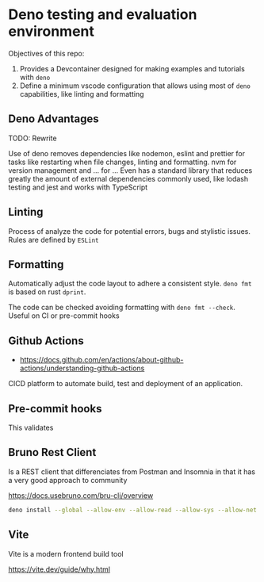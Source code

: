# Deno testing and evaluation environment

Objectives of this repo:

1. Provides a Devcontainer designed for making examples and tutorials with `deno`
2. Define a minimum vscode configuration that allows using most of `deno` capabilities, like linting and formatting

## Deno Advantages


TODO: Rewrite

Use of deno removes dependencies like nodemon, eslint and prettier for tasks like restarting when file changes, linting and formatting.
nvm for version management and ... for ...
Even has a standard library that reduces greatly the amount of external dependencies commonly used, like lodash
testing and jest and works with TypeScript



## Linting

Process of analyze the code for potential errors, bugs and stylistic issues.
Rules are defined by `ESLint`

## Formatting

Automatically adjust the code layout to adhere a consistent style.
`deno fmt` is based on rust `dprint`.

The code can be checked avoiding formatting with `deno fmt --check`. Useful on CI or pre-commit hooks


## Github Actions

- https://docs.github.com/en/actions/about-github-actions/understanding-github-actions

CICD platform to automate build, test and deployment of an application.


## Pre-commit hooks

This validates


## Bruno Rest Client

Is a REST client that differenciates from Postman and Insomnia in that it has a very good approach to community

https://docs.usebruno.com/bru-cli/overview

~~~bash
deno install --global --allow-env --allow-read --allow-sys --allow-net npm:@usebruno/cli/bru
~~~

## Vite

Vite is a modern frontend build tool

https://vite.dev/guide/why.html
